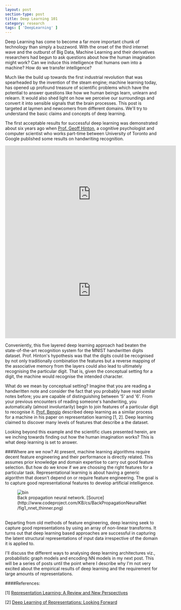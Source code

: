 ```yaml
---
layout: post
section-type: post
title: Deep Learning 101
category: research
tags: [ 'DeepLearning' ]
---
```

Deep Learning has come to become a far more important chunk of technology than simply a buzzword. With the onset of the third internet wave and the outburst of Big Data, Machine Learning and their derivatives researchers had begun to ask questions about how the human imagination might work? Can we induce this intelligence that humans own into a machine? How do we transfer intelligence?

Much like the build up towards the first industrial revolution that was spearheaded by the invention of the steam engine; machine learning today, has opened up profound treasure of scientific problems which have the potential to answer questions like how we human beings learn, unlearn and relearn. It would also shed light on how we perceive our surroundings and convert it into sensible signals that the brain processes. This post is targeted at laymen and newcomers from different domains. We'll try to understand the basic claims and concepts of deep learning.

The first acceptable results for successful deep learning was demonstrated about six years ago when [Prof. Geoff Hinton](http://www.cs.toronto.edu/~hinton/), a cognitive psychologist and computer scientist who works part-time between University of Toronto and Google published some results on handwriting recognition.

<iframe width="560" height="315" src="https://www.youtube.com/embed/aY9crs69epI" frameborder="0" allowfullscreen></iframe>

<iframe width="560" height="315" src="https://www.youtube.com/embed/hiBn1rUawvw" frameborder="0" allowfullscreen></iframe>

Conveniently, this five layered deep learning approach had beaten the state-of-the-art recognition system for the MNIST handwritten digits dataset. Prof. Hinton's hypothesis was that the digits could be recognised by not only traditionally combination the features but a reverse mapping of the associative memory from the layers could also lead to ultimately recognising the particular digit. That is, given the conceptual setting for a digit, the machine would recognise the intended character.

What do we mean by conceptual setting? Imagine that you are reading a handwritten note and consider the fact that you probably have read similar notes before; you are capable of distinguishing between '5' and '6'. From your previous encounters of reading someone's handwriting, you automatically (almost involuntarily) begin to join features of a particular digit to recognise it. [Prof. Bengio](http://www.iro.umontreal.ca/~bengioy/yoshua_en/index.html) described deep learning as a similar process for a machine in his paper on representation learning [1, 2]. Deep learning claimed to discover many levels of features that describe a the dataset. 

Looking beyond this example and the scientific clues presented herein, are we inching towards finding out how the human imagination works? This is what deep learning is set to answer. 

###Where are we now?
At present, machine learning algorithms require decent feature engineering and their performance is directly related. This assumes prior knowledge and domain expertise to carry out good feature selection. But how do we know if we are choosing the right features for a particular task. Representational learning is about having a generic algorithm that doesn't depend on or require feature engineering. The goal is to capture good representational features to develop artificial intelligence. 

<figure>
<img src="http://www.codeproject.com/KB/cs/BackPropagationNeuralNet/fig1_nnet_thinner.png" alt="bin">
<figcaption>Back propagation neural network. [Source](http://www.codeproject.com/KB/cs/BackPropagationNeuralNet/fig1_nnet_thinner.png)</figcaption>
</figure>

<br/>
Departing from old methods of feature engineering, deep learning seek to capture good representations by using an array of non-linear transforms. It turns out that deep learning based approaches are successful in capturing the latent structural representations of input data irrespective of the domain it is applied to. 

I'll discuss the different ways to analysing deep learning architectures viz., probabilistic graph models and encoding NN models in my next post. This will be a series of posts until the point where I describe why I'm not very excited about the empirical results of deep learning  and the requirement for large amounts of representations.  

####References:

[1] [Representation Learning: A Review and New Perspectives](http://arxiv.org/abs/1206.5538)

[2] [Deep Learning of Representations: Looking Forward](http://arxiv.org/abs/1305.0445)